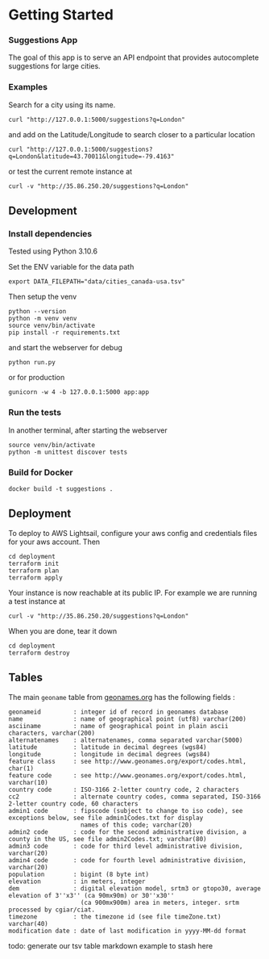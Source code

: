 # Getting Started

### Suggestions App
The goal of this app is to serve an API endpoint that provides autocomplete suggestions for large cities.

### Examples
Search for a city using its name.

```
curl "http://127.0.0.1:5000/suggestions?q=London"
```

and add on the Latitude/Longitude to search closer to a particular location

```
curl "http://127.0.0.1:5000/suggestions?q=London&latitude=43.70011&longitude=-79.4163"
```

or test the current remote instance at 

```
curl -v "http://35.86.250.20/suggestions?q=London"
```

## Development

### Install dependencies

Tested using Python 3.10.6

Set the ENV variable for the data path

```
export DATA_FILEPATH="data/cities_canada-usa.tsv"
```

Then setup the venv

```
python --version
python -m venv venv
source venv/bin/activate
pip install -r requirements.txt
```

and start the webserver for debug

```
python run.py
```

or for production

```
gunicorn -w 4 -b 127.0.0.1:5000 app:app
```

### Run the tests
In another terminal, after starting the webserver

```
source venv/bin/activate
python -m unittest discover tests
```

### Build for Docker

```
docker build -t suggestions .
```

## Deployment
To deploy to AWS Lightsail, configure your aws config and credentials files for your aws account. Then

```
cd deployment
terraform init
terraform plan
terraform apply
```

Your instance is now reachable at its public IP. For example we are running a test instance at

```
curl -v "http://35.86.250.20/suggestions?q=London"
```

When you are done, tear it down

```
cd deployment
terraform destroy
```

## Tables

The main `geoname` table from [geonames.org](https://download.geonames.org/export/dump/) has the following fields :

```
geonameid         : integer id of record in geonames database
name              : name of geographical point (utf8) varchar(200)
asciiname         : name of geographical point in plain ascii characters, varchar(200)
alternatenames    : alternatenames, comma separated varchar(5000)
latitude          : latitude in decimal degrees (wgs84)
longitude         : longitude in decimal degrees (wgs84)
feature class     : see http://www.geonames.org/export/codes.html, char(1)
feature code      : see http://www.geonames.org/export/codes.html, varchar(10)
country code      : ISO-3166 2-letter country code, 2 characters
cc2               : alternate country codes, comma separated, ISO-3166 2-letter country code, 60 characters
admin1 code       : fipscode (subject to change to iso code), see exceptions below, see file admin1Codes.txt for display
                    names of this code; varchar(20)
admin2 code       : code for the second administrative division, a county in the US, see file admin2Codes.txt; varchar(80)
admin3 code       : code for third level administrative division, varchar(20)
admin4 code       : code for fourth level administrative division, varchar(20)
population        : bigint (8 byte int)
elevation         : in meters, integer
dem               : digital elevation model, srtm3 or gtopo30, average elevation of 3''x3'' (ca 90mx90m) or 30''x30''
                    (ca 900mx900m) area in meters, integer. srtm processed by cgiar/ciat.
timezone          : the timezone id (see file timeZone.txt) varchar(40)
modification date : date of last modification in yyyy-MM-dd format
```

todo: generate our tsv table markdown example to stash here

